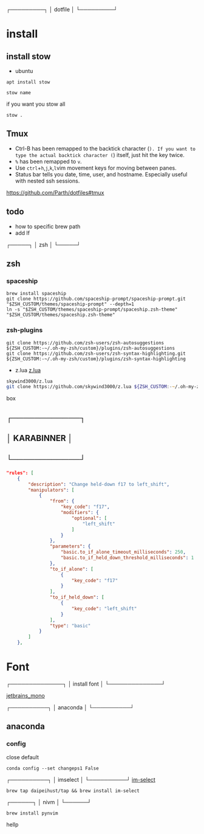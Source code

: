 ┌─────────┐
│ dotfile │
└─────────┘

# install
## install stow
- ubuntu
```
apt install stow
```
```
stow name
```
if you want you stow all
```
stow .
```

## Tmux
- Ctrl-B has been remapped to the backtick character (`). If you want to type the actual backtick character (`) itself, just hit the key twice.
- `%` has been remapped to `v`.
- Use `ctrl`+`h`,`j`,`k`,`l`vim movement keys for moving between panes.
- Status bar tells you date, time, user, and hostname. Especially useful with nested ssh sessions.



https://github.com/Parth/dotfiles#tmux
## todo
- how to specific brew path
- add lf


┌─────┐
│ zsh │
└─────┘
## zsh
### spaceship
```
brew install spaceship
git clone https://github.com/spaceship-prompt/spaceship-prompt.git "$ZSH_CUSTOM/themes/spaceship-prompt" --depth=1
ln -s "$ZSH_CUSTOM/themes/spaceship-prompt/spaceship.zsh-theme" "$ZSH_CUSTOM/themes/spaceship.zsh-theme"
```
### zsh-plugins
```
git clone https://github.com/zsh-users/zsh-autosuggestions ${ZSH_CUSTOM:-~/.oh-my-zsh/custom}/plugins/zsh-autosuggestions
git clone https://github.com/zsh-users/zsh-syntax-highlighting.git ${ZSH_CUSTOM:-~/.oh-my-zsh/custom}/plugins/zsh-syntax-highlighting
```
- z.lua
[z.lua](https://github.com/skywind3000/z.lua)
```zsh
skywind3000/z.lua
git clone https://github.com/skywind3000/z.lua ${ZSH_CUSTOM:-~/.oh-my-zsh/custom}/plugins/z.lua
```

box

## ┌────────────┐
## │ KARABINNER │
## └────────────┘
```json
"rules": [
    {
        "description": "Change held-down f17 to left_shift",
        "manipulators": [
            {
                "from": {
                    "key_code": "f17",
                    "modifiers": {
                        "optional": [
                            "left_shift"
                        ]
                    }
                },
                "parameters": {
                    "basic.to_if_alone_timeout_milliseconds": 250,
                    "basic.to_if_held_down_threshold_milliseconds": 1
                },
                "to_if_alone": [
                    {
                        "key_code": "f17"
                    }
                ],
                "to_if_held_down": [
                    {
                        "key_code": "left_shift"
                    }
                ],
                "type": "basic"
            }
        ]
    },
```



# Font
┌──────────────┐
│ install font │
└──────────────┘

[jetbrains_mono](https://www.jetbrains.com/lp/mono/)


┌──────────┐
│ anaconda │
└──────────┘
## anaconda
### config
close default
```shell
conda config --set changeps1 False
```



┌──────────┐
│ imselect │
└──────────┘
[im-select](https://github.com/daipeihust/im-select)
``` shell
brew tap daipeihust/tap && brew install im-select
```
┌──────┐
│ nivm │
└──────┘
```shell
brew install pynvim
```


hellp

